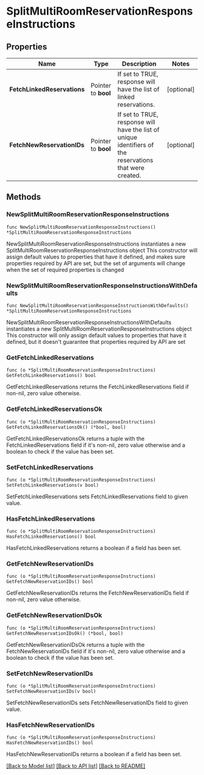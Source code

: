 # SplitMultiRoomReservationResponseInstructions

## Properties

Name | Type | Description | Notes
------------ | ------------- | ------------- | -------------
**FetchLinkedReservations** | Pointer to **bool** | If set to TRUE, response will have the list of linked reservations. | [optional] 
**FetchNewReservationIDs** | Pointer to **bool** | If set to TRUE, response will have the list of unique identifiers of the reservations that were created. | [optional] 

## Methods

### NewSplitMultiRoomReservationResponseInstructions

`func NewSplitMultiRoomReservationResponseInstructions() *SplitMultiRoomReservationResponseInstructions`

NewSplitMultiRoomReservationResponseInstructions instantiates a new SplitMultiRoomReservationResponseInstructions object
This constructor will assign default values to properties that have it defined,
and makes sure properties required by API are set, but the set of arguments
will change when the set of required properties is changed

### NewSplitMultiRoomReservationResponseInstructionsWithDefaults

`func NewSplitMultiRoomReservationResponseInstructionsWithDefaults() *SplitMultiRoomReservationResponseInstructions`

NewSplitMultiRoomReservationResponseInstructionsWithDefaults instantiates a new SplitMultiRoomReservationResponseInstructions object
This constructor will only assign default values to properties that have it defined,
but it doesn't guarantee that properties required by API are set

### GetFetchLinkedReservations

`func (o *SplitMultiRoomReservationResponseInstructions) GetFetchLinkedReservations() bool`

GetFetchLinkedReservations returns the FetchLinkedReservations field if non-nil, zero value otherwise.

### GetFetchLinkedReservationsOk

`func (o *SplitMultiRoomReservationResponseInstructions) GetFetchLinkedReservationsOk() (*bool, bool)`

GetFetchLinkedReservationsOk returns a tuple with the FetchLinkedReservations field if it's non-nil, zero value otherwise
and a boolean to check if the value has been set.

### SetFetchLinkedReservations

`func (o *SplitMultiRoomReservationResponseInstructions) SetFetchLinkedReservations(v bool)`

SetFetchLinkedReservations sets FetchLinkedReservations field to given value.

### HasFetchLinkedReservations

`func (o *SplitMultiRoomReservationResponseInstructions) HasFetchLinkedReservations() bool`

HasFetchLinkedReservations returns a boolean if a field has been set.

### GetFetchNewReservationIDs

`func (o *SplitMultiRoomReservationResponseInstructions) GetFetchNewReservationIDs() bool`

GetFetchNewReservationIDs returns the FetchNewReservationIDs field if non-nil, zero value otherwise.

### GetFetchNewReservationIDsOk

`func (o *SplitMultiRoomReservationResponseInstructions) GetFetchNewReservationIDsOk() (*bool, bool)`

GetFetchNewReservationIDsOk returns a tuple with the FetchNewReservationIDs field if it's non-nil, zero value otherwise
and a boolean to check if the value has been set.

### SetFetchNewReservationIDs

`func (o *SplitMultiRoomReservationResponseInstructions) SetFetchNewReservationIDs(v bool)`

SetFetchNewReservationIDs sets FetchNewReservationIDs field to given value.

### HasFetchNewReservationIDs

`func (o *SplitMultiRoomReservationResponseInstructions) HasFetchNewReservationIDs() bool`

HasFetchNewReservationIDs returns a boolean if a field has been set.


[[Back to Model list]](../README.md#documentation-for-models) [[Back to API list]](../README.md#documentation-for-api-endpoints) [[Back to README]](../README.md)


